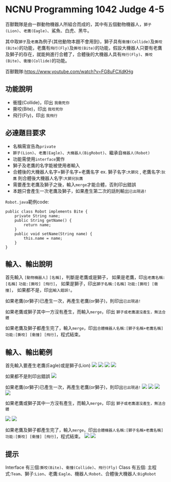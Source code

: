 # NCNU Programming 1042 Judge 4-5

百獸戰隊是由一群動物機器人所組合而成的，其中有五個動物機器人，`獅子(Lion)`、`老鷹(Eagle)`、鯊魚、白虎、黑牛。

其中取`獅子`及`老鷹`為例子(其他動物本題不會用到)，獅子具有`衝撞(Collide)`及`撕咬(Bite)`的功能，老鷹有`飛行(Fly)`及`撕咬(Bite)`的功能，假設大機器人只要有老鷹及獅子的存在，就能夠進行合體了，合體後的大機器人具有`飛行(Fly)`、`撕咬(Bite)`、`衝撞(Collide)`的功能。



百獸戰隊:https://www.youtube.com/watch?v=FG8uFCXdKHg

## 功能說明
 - 衝撞(Collide)，印出 `我衝死你`
 - 撕咬(Bite)，印出 `我咬死你`
 - 飛行(Fly)，印出 `我飛行`

## 必達題目要求

 - 名稱需宣告為`private`
 - `獅子(Lion)`、`老鷹(Eagle)`、`大機器人(BigRobot)`、繼承自`機器人(Robot)`
 - 功能需使用`interface`實作
 - 獅子及老鷹的名字能被使用者輸入
 - 合體後的大機器人名字=獅子名字+老鷹名字
	ex. 獅子名字:`大獅兄` , 老鷹名字:`狄鷹` 則合體後大機器人名字:`大獅兄狄鷹`
 - 需要產生老鷹及獅子之後，輸入`merge`才能合體，否則印出錯誤
 - 本題只會產生一次老鷹及獅子，如果產生第二次的話則輸出`已出現過!`

`Robot.java`範例code:

```=java
public class Robot implements Bite {
    private String name;
    public String getName() {
        return name;
    }
    public void setName(String name) {
        this.name = name; 
    }
}
```
## 輸入、輸出說明
首先輸入 `[動物機器人]` `[名稱]`，判斷是老鷹或是獅子，
如果是老鷹，印出`老鷹名稱:[名稱]` `功能:[撕咬] [飛行]`， 
如果是獅子，印出`獅子名稱:[名稱]` `功能:[撕咬] [衝撞]`，
如果都不是，印出`輸入錯誤!`。

如果老鷹(or獅子)已產生一次，再產生老鷹(or獅子)，則印出`已出現過!`

如果老鷹或獅子其中一方沒有產生，而輸入`merge`，印出 `獅子或老鷹還沒產生，無法合體`

如果老鷹及獅子都產生完了，輸入`merge`，印出`合體機器人名稱:[獅子名稱+老鷹名稱]` `功能:[撕咬] [衝撞] [飛行]`，程式結束。




## 輸入、輸出範例
首先輸入要產生老鷹(Eagle)或是獅子(Lion)
![](https://i.imgur.com/jCwLKg8.png)
![](https://i.imgur.com/NYa3yCo.png)
![](https://i.imgur.com/7OnOwX7.png)
![](https://i.imgur.com/IlA7hyq.png)

如果都不是則印出錯誤
![](https://i.imgur.com/sEu1CDm.png)

如果老鷹(or獅子)已產生一次，再產生老鷹(or獅子)，則印出`已出現過!`
![](https://i.imgur.com/uArFHo9.png)
![](https://i.imgur.com/vg5xSNZ.png)
![](https://i.imgur.com/Rhhng2c.png)
![](https://i.imgur.com/b8odSkw.png)

如果老鷹或獅子其中一方沒有產生，而輸入`merge`，印出 `獅子或老鷹還沒產生，無法合體`

![](https://i.imgur.com/5hmWEIs.png)
![](https://i.imgur.com/yYufdPs.png)

如果老鷹及獅子都產生完了，輸入`merge`，印出`合體機器人名稱:[獅子名稱+老鷹名稱]` `功能:[撕咬] [衝撞] [飛行]`，程式結束。
![](https://i.imgur.com/63Ibgit.png)
![](https://i.imgur.com/lzsZpTZ.png)



## 提示
Interface 有三個:`撕咬(Bite)`、`衝撞(Collide)`、`飛行(Fly)`
Class 有五個:
主程式:`Team`、獅子:`Lion`、老鷹:`Eagle`、機器人:`Robot`、合體後大機器人:`BigRobot`

